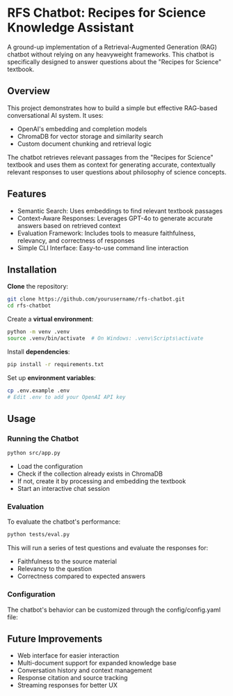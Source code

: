 # RFS Chatbot: Recipes for Science Knowledge Assistant

A ground-up implementation of a Retrieval-Augmented Generation (RAG) chatbot without relying on any heavyweight frameworks. This chatbot is specifically designed to answer questions about the "Recipes for Science" textbook.

## Overview

This project demonstrates how to build a simple but effective RAG-based conversational AI system. It uses:

* OpenAI's embedding and completion models
* ChromaDB for vector storage and similarity search
* Custom document chunking and retrieval logic

The chatbot retrieves relevant passages from the "Recipes for Science" textbook and uses them as context for generating accurate, contextually relevant responses to user questions about philosophy of science concepts.
## Features

* Semantic Search: Uses embeddings to find relevant textbook passages
* Context-Aware Responses: Leverages GPT-4o to generate accurate answers based on retrieved context
* Evaluation Framework: Includes tools to measure faithfulness, relevancy, and correctness of responses
* Simple CLI Interface: Easy-to-use command line interaction

## Installation

**Clone** the repository:

```bash 
git clone https://github.com/yourusername/rfs-chatbot.git
cd rfs-chatbot
```

Create a **virtual environment**:

```bash
python -m venv .venv
source .venv/bin/activate  # On Windows: .venv\Scripts\activate
```

Install **dependencies**:

```bash
pip install -r requirements.txt
```
Set up **environment variables**:

```bash
cp .env.example .env
# Edit .env to add your OpenAI API key
```
## Usage

### Running the Chatbot

```bash
python src/app.py
```

- Load the configuration
- Check if the collection already exists in ChromaDB
- If not, create it by processing and embedding the textbook
- Start an interactive chat session

### Evaluation

To evaluate the chatbot's performance:
```bash
python tests/eval.py
```

This will run a series of test questions and evaluate the responses for:

* Faithfulness to the source material
* Relevancy to the question
* Correctness compared to expected answers

### Configuration

The chatbot's behavior can be customized through the config/config.yaml file:

## **Future Improvements**

* Web interface for easier interaction
* Multi-document support for expanded knowledge base
* Conversation history and context management
* Response citation and source tracking
* Streaming responses for better UX